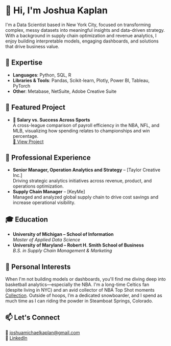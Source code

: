 # 👋 Hi, I'm Joshua Kaplan

I'm a Data Scientist based in New York City, focused on transforming complex, messy datasets into meaningful insights and data-driven strategy. With a background in supply chain optimization and revenue analytics, I enjoy building interpretable models, engaging dashboards, and solutions that drive business value.

## 🧠 Expertise
- **Languages**: Python, SQL, R  
- **Libraries & Tools**: Pandas, Scikit-learn, Plotly, Power BI, Tableau, PyTorch  
- **Other**: Metabase, NetSuite, Adobe Creative Suite

## 🚀 Featured Project

- **💸 Salary vs. Success Across Sports**  
  A cross-league comparison of payroll efficiency in the NBA, NFL, and MLB, visualizing how spending relates to championships and win percentage.  
  [🔗 View Project](https://github.com/jjoshkaplan/jjoshkaplan.github.io)

## 💼 Professional Experience
- **Senior Manager, Operation Analytics and Strategy** – [Taylor Creative Inc.]  
  Driving strategic analytics initiatives across revenue, product, and operations optimization.
- **Supply Chain Manager** – [KeyMe]  
  Managed and analyzed global supply chain to drive cost savings and increase operational visibility.

## 🎓 Education
- **University of Michigan – School of Information**  
  *Master of Applied Data Science*  
- **University of Maryland – Robert H. Smith School of Business**  
  *B.S. in Supply Chain Management & Marketing*

## 💬 Personal Interests

When I'm not building models or dashboards, you'll find me diving deep into basketball analytics—especially the NBA. I'm a long-time Celtics fan (despite living in NYC) and an avid collector of NBA Top Shot moments [Collection](https://nbatopshot.com/user/@SplashAttack). Outside of hoops, I’m a dedicated snowboarder, and I spend as much time as I can riding the powder in Steamboat Springs, Colorado. 

## 📫 Let's Connect  
📧 joshuamichaelkaplan@gmail.com  
🔗 [LinkedIn](https://www.linkedin.com/in/josh-kaplan/)
